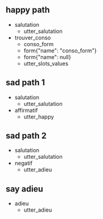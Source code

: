## happy path
* salutation
  - utter_salutation
* trouver_conso
    - conso_form
    - form{"name": "conso_form"}
    - form{"name": null}
    - utter_slots_values

## sad path 1
* salutation
  - utter_salutation
* affirmatif
  - utter_happy

## sad path 2
* salutation
  - utter_salutation
* negatif
  - utter_adieu

## say adieu
* adieu
  - utter_adieu
